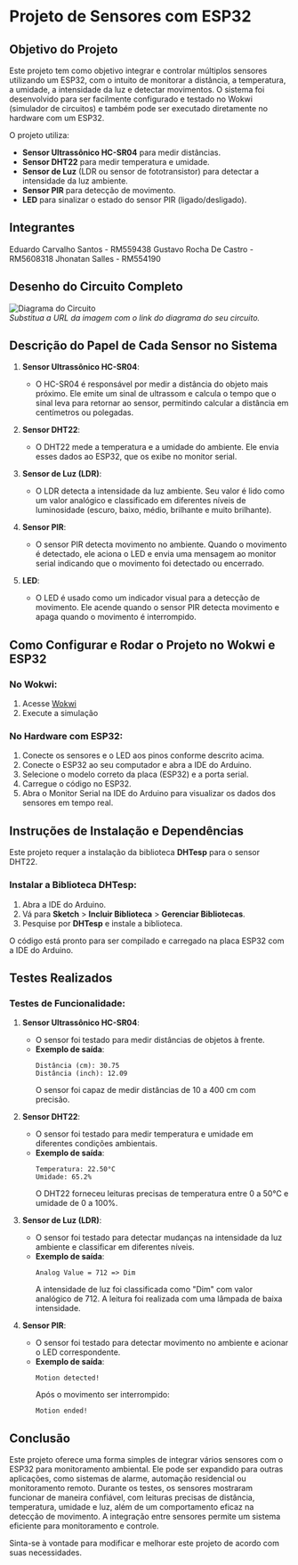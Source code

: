 # Projeto de Sensores com ESP32


## Objetivo do Projeto

Este projeto tem como objetivo integrar e controlar múltiplos sensores utilizando um ESP32, com o intuito de monitorar a distância, a temperatura, a umidade, a intensidade da luz e detectar movimentos. O sistema foi desenvolvido para ser facilmente configurado e testado no Wokwi (simulador de circuitos) e também pode ser executado diretamente no hardware com um ESP32.

O projeto utiliza:
- **Sensor Ultrassônico HC-SR04** para medir distâncias.
- **Sensor DHT22** para medir temperatura e umidade.
- **Sensor de Luz** (LDR ou sensor de fototransistor) para detectar a intensidade da luz ambiente.
- **Sensor PIR** para detecção de movimento.
- **LED** para sinalizar o estado do sensor PIR (ligado/desligado).
## Integrantes

Eduardo Carvalho Santos - RM559438
Gustavo Rocha De Castro - RM5608318
Jhonatan Salles - RM554190

## Desenho do Circuito Completo

![Diagrama do Circuito](https://via.placeholder.com/600x400.png)  
*Substitua a URL da imagem com o link do diagrama do seu circuito.*

## Descrição do Papel de Cada Sensor no Sistema

1. **Sensor Ultrassônico HC-SR04**: 
   - O HC-SR04 é responsável por medir a distância do objeto mais próximo. Ele emite um sinal de ultrassom e calcula o tempo que o sinal leva para retornar ao sensor, permitindo calcular a distância em centímetros ou polegadas.

2. **Sensor DHT22**: 
   - O DHT22 mede a temperatura e a umidade do ambiente. Ele envia esses dados ao ESP32, que os exibe no monitor serial.

3. **Sensor de Luz (LDR)**: 
   - O LDR detecta a intensidade da luz ambiente. Seu valor é lido como um valor analógico e classificado em diferentes níveis de luminosidade (escuro, baixo, médio, brilhante e muito brilhante).

4. **Sensor PIR**:
   - O sensor PIR detecta movimento no ambiente. Quando o movimento é detectado, ele aciona o LED e envia uma mensagem ao monitor serial indicando que o movimento foi detectado ou encerrado.

5. **LED**:
   - O LED é usado como um indicador visual para a detecção de movimento. Ele acende quando o sensor PIR detecta movimento e apaga quando o movimento é interrompido.

## Como Configurar e Rodar o Projeto no Wokwi e ESP32

### No Wokwi:
1. Acesse [Wokwi](https://wokwi.com/projects/413990387359571969)
2. Execute a simulação
### No Hardware com ESP32:
1. Conecte os sensores e o LED aos pinos conforme descrito acima.
2. Conecte o ESP32 ao seu computador e abra a IDE do Arduino.
3. Selecione o modelo correto da placa (ESP32) e a porta serial.
4. Carregue o código no ESP32.
5. Abra o Monitor Serial na IDE do Arduino para visualizar os dados dos sensores em tempo real.

## Instruções de Instalação e Dependências

Este projeto requer a instalação da biblioteca **DHTesp** para o sensor DHT22.

### Instalar a Biblioteca DHTesp:
1. Abra a IDE do Arduino.
2. Vá para **Sketch** > **Incluir Biblioteca** > **Gerenciar Bibliotecas**.
3. Pesquise por **DHTesp** e instale a biblioteca.

O código está pronto para ser compilado e carregado na placa ESP32 com a IDE do Arduino.

## Testes Realizados

### Testes de Funcionalidade:
1. **Sensor Ultrassônico HC-SR04**:
   - O sensor foi testado para medir distâncias de objetos à frente.
   - **Exemplo de saída**:
     ```
     Distância (cm): 30.75
     Distância (inch): 12.09
     ```
     O sensor foi capaz de medir distâncias de 10 a 400 cm com precisão.

2. **Sensor DHT22**:
   - O sensor foi testado para medir temperatura e umidade em diferentes condições ambientais.
   - **Exemplo de saída**:
     ```
     Temperatura: 22.50°C
     Umidade: 65.2%
     ```
     O DHT22 forneceu leituras precisas de temperatura entre 0 a 50°C e umidade de 0 a 100%.

3. **Sensor de Luz (LDR)**:
   - O sensor foi testado para detectar mudanças na intensidade da luz ambiente e classificar em diferentes níveis.
   - **Exemplo de saída**:
     ```
     Analog Value = 712 => Dim
     ```
     A intensidade de luz foi classificada como "Dim" com valor analógico de 712. A leitura foi realizada com uma lâmpada de baixa intensidade.

4. **Sensor PIR**:
   - O sensor foi testado para detectar movimento no ambiente e acionar o LED correspondente.
   - **Exemplo de saída**:
     ```
     Motion detected!
     ```
     Após o movimento ser interrompido:
     ```
     Motion ended!
     ```

## Conclusão

Este projeto oferece uma forma simples de integrar vários sensores com o ESP32 para monitoramento ambiental. Ele pode ser expandido para outras aplicações, como sistemas de alarme, automação residencial ou monitoramento remoto. Durante os testes, os sensores mostraram funcionar de maneira confiável, com leituras precisas de distância, temperatura, umidade e luz, além de um comportamento eficaz na detecção de movimento. A integração entre sensores permite um sistema eficiente para monitoramento e controle.

Sinta-se à vontade para modificar e melhorar este projeto de acordo com suas necessidades.
